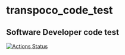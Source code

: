 # transpoco_code_test
Software Developer code test
-----------
[![Actions Status](https://github.com/mariolfvilela/transpoco_code_test/actions/workflows/workflow%20Transpoco%20code%20test/badge.svg)](https://github.com/mariolfvilela/transpoco_code_test/actions)

